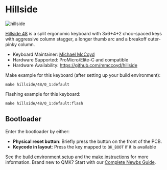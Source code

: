 # Hillside

![hillside](https://imgur.com/XW0rX13.png)

[Hillside 48](https://github.com/mmccoyd/hillside)
 is a split ergonomic keyboard
 with 3x6+4+2 choc-spaced keys with aggressive column stagger,
 a longer thumb arc and a breakoff outer-pinky column.

* Keyboard Maintainer: [Michael McCoyd](https://github.com/mmccoyd)
* Hardware Supported: ProMicro/Elite-C and compatible
* Hardware Availability: https://github.com/mmccoyd/hillside

Make example for this keyboard (after setting up your build environment):

    make hillside/48/0_1:default

Flashing example for this keyboard:

    make hillside/48/0_1:default:flash

## Bootloader

Enter the bootloader by either:

* **Physical reset button**: Briefly press the button on the front of the PCB.
* **Keycode in layout**: Press the key mapped to `QK_BOOT` if it is available

See the [build environment setup](https://docs.qmk.fm/#/getting_started_build_tools) and the [make instructions](https://docs.qmk.fm/#/getting_started_make_guide) for more information. Brand new to QMK? Start with our [Complete Newbs Guide](https://docs.qmk.fm/#/newbs).
